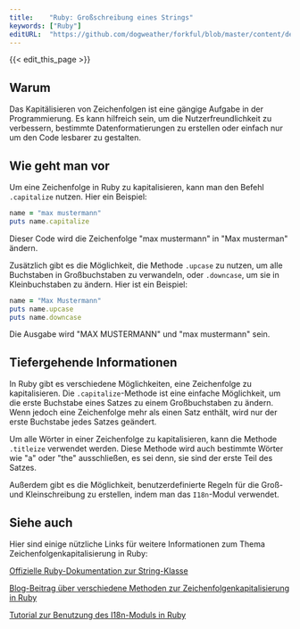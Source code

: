 ```yaml
---
title:    "Ruby: Großschreibung eines Strings"
keywords: ["Ruby"]
editURL:  "https://github.com/dogweather/forkful/blob/master/content/de/ruby/capitalizing-a-string.md"
---
```


{{< edit_this_page >}}

## Warum

Das Kapitälisieren von Zeichenfolgen ist eine gängige Aufgabe in der Programmierung. Es kann hilfreich sein, um die Nutzerfreundlichkeit zu verbessern, bestimmte Datenformatierungen zu erstellen oder einfach nur um den Code lesbarer zu gestalten.

## Wie geht man vor

Um eine Zeichenfolge in Ruby zu kapitalisieren, kann man den Befehl `.capitalize` nutzen. Hier ein Beispiel:

```Ruby
name = "max mustermann"
puts name.capitalize
```

Dieser Code wird die Zeichenfolge "max mustermann" in "Max musterman" ändern.

Zusätzlich gibt es die Möglichkeit, die Methode `.upcase` zu nutzen, um alle Buchstaben in Großbuchstaben zu verwandeln, oder `.downcase`, um sie in Kleinbuchstaben zu ändern. Hier ist ein Beispiel:

```Ruby
name = "Max Mustermann"
puts name.upcase
puts name.downcase
```

Die Ausgabe wird "MAX MUSTERMANN" und "max mustermann" sein.

## Tiefergehende Informationen

In Ruby gibt es verschiedene Möglichkeiten, eine Zeichenfolge zu kapitalisieren. Die `.capitalize`-Methode ist eine einfache Möglichkeit, um die erste Buchstabe eines Satzes zu einem Großbuchstaben zu ändern. Wenn jedoch eine Zeichenfolge mehr als einen Satz enthält, wird nur der erste Buchstabe jedes Satzes geändert.

Um alle Wörter in einer Zeichenfolge zu kapitalisieren, kann die Methode `.titleize` verwendet werden. Diese Methode wird auch bestimmte Wörter wie "a" oder "the" ausschließen, es sei denn, sie sind der erste Teil des Satzes.

Außerdem gibt es die Möglichkeit, benutzerdefinierte Regeln für die Groß- und Kleinschreibung zu erstellen, indem man das `I18n`-Modul verwendet.

## Siehe auch

Hier sind einige nützliche Links für weitere Informationen zum Thema Zeichenfolgenkapitalisierung in Ruby:

[Offizielle Ruby-Dokumentation zur String-Klasse](https://ruby-doc.org/core-2.7.1/String.html)

[Blog-Beitrag über verschiedene Methoden zur Zeichenfolgenkapitalisierung in Ruby](https://dzone.com/articles/14-ways-to-manipulate-a-ruby-string)

[Tutorial zur Benutzung des I18n-Moduls in Ruby](https://guides.rubyonrails.org/i18n.html)